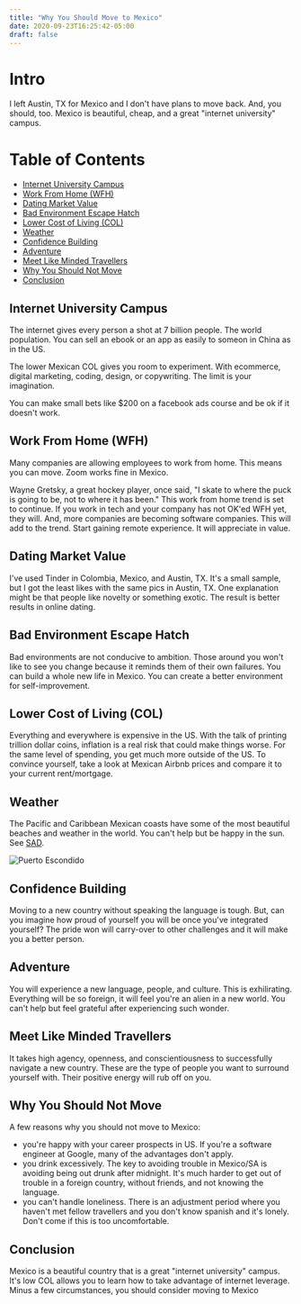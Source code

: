 ```yaml
---
title: "Why You Should Move to Mexico"
date: 2020-09-23T16:25:42-05:00
draft: false
---
```


# Intro
I left Austin, TX for Mexico and I don't have plans to move back. And, you should, too. Mexico is beautiful, cheap, and a great "internet university" campus.

# Table of Contents
- <a href="#internet-university-campus">Internet University Campus</a>
- <a href="#work-from-home-wfh">Work From Home (WFH)</a>
- <a href="#dating-market-value">Dating Market Value</a>
- <a href="#bad-environment-escape-hatch">Bad Environment Escape Hatch</a>
- <a href="#lower-cost-of-living-col">Lower Cost of Living (COL)</a>
- <a href="#weather">Weather</a>
- <a href="#confidence-building">Confidence Building</a>
- <a href="#adventure">Adventure</a>
- <a href="#meet-like-minded-travellers">Meet Like Minded Travellers</a>
- <a href="#why-you-should-not-move">Why You Should Not Move</a>
- <a href="#conclusion">Conclusion</a>

## Internet University Campus
The internet gives every person a shot at 7 billion people. The world population. You can sell an ebook or an app as easily to someon in China as in the US. 

The lower Mexican COL gives you room to experiment. With ecommerce, digital marketing, coding, design, or copywriting. The limit is your imagination. 

You can make small bets like $200 on a facebook ads course and be ok if it doesn't work.

## Work From Home (WFH)
Many companies are allowing employees to work from home. This means you can move. Zoom works fine in Mexico. 

Wayne Gretsky, a great hockey player, once said, "I skate to where the puck is going to be, not to where it has been." This work from home trend is set to continue. If you work in tech and your company has not OK'ed WFH yet, they will. And, more companies are becoming software companies. This will add to the trend. Start gaining remote experience. It will appreciate in value.

## Dating Market Value
I've used Tinder in Colombia, Mexico, and Austin, TX. It's a small sample, but I got the least likes with the same pics in Austin, TX. One explanation might be that people like novelty or something exotic. The result is better results in online dating. 

## Bad Environment Escape Hatch
Bad environments are not conducive to ambition. Those around you won't like to see you change because it reminds them of their own failures. You can build a whole new life in Mexico. You can create a better environment for self-improvement. 

## Lower Cost of Living (COL)
Everything and everywhere is expensive in the US. With the talk of printing trillion dollar coins, inflation is a real risk that could make things worse. For the same level of spending, you get much more outside of the US. To convince yourself, take a look at Mexican Airbnb prices and compare it to your current rent/mortgage. 

## Weather
The Pacific and Caribbean Mexican coasts have some of the most beautiful beaches and weather in the world. You can't help but be happy in the sun. See <a href="https://www.mayoclinic.org/diseases-conditions/seasonal-affective-disorder/symptoms-causes/syc-20364651" target="_blank">SAD</a>.

![Puerto Escondido](https://img.theculturetrip.com/768x432/wp-content/uploads/2017/01/playa_manzanillo_puerto_escondido_2.jpg)

## Confidence Building
Moving to a new country without speaking the language is tough. But, can you imagine how proud of yourself you will be once you've integrated yourself? The pride won will carry-over to other challenges and it will make you a better person.

## Adventure
You will experience a new language, people, and culture. This is exhilirating. Everything will be so foreign, it will feel you're an alien in a new world. You can't help but feel grateful after experiencing such wonder. 

## Meet Like Minded Travellers
It takes high agency, openness, and conscientiousness to successfully navigate a new country. These are the type of people you want to surround yourself with. Their positive energy will rub off on you. 
  
## Why You Should Not Move
A few reasons why you should not move to Mexico:
- you're happy with your career prospects in US. If you're a software engineer at Google, many of the advantages don't apply.
- you drink excessively. The key to avoiding trouble in Mexico/SA is avoiding being out drunk after midnight. It's much harder to get out of trouble in a foreign country, without friends, and not knowing the language. 
- you can't handle loneliness. There is an adjustment period where you haven't met fellow travellers and you don't know spanish and it's lonely. Don't come if this is too uncomfortable.

## Conclusion 
Mexico is a beautiful country that is a great "internet university" campus. It's low COL allows you to learn how to take advantage of internet leverage. Minus a few circumstances, you should consider moving to Mexico


